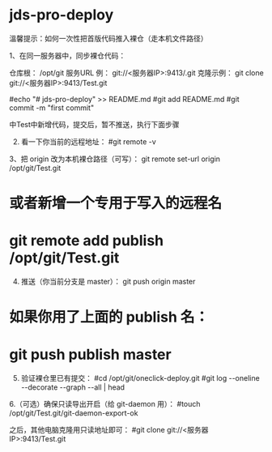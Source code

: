 # jds-pro-deploy

溫馨提示：如何一次性把首版代码推入裸仓（走本机文件路径）

1、在同一服务器中，同步裸仓代码：

仓库根： /opt/git
服务URL 例： git://<服务器IP>:9413/<repo>.git
克隆示例： git clone git://<服务器IP>:9413/Test.git

#echo "# jds-pro-deploy" >> README.md
#git add README.md
#git commit -m "first commit"

中Test中新增代码，提交后，暂不推送，执行下面步骤

2.	看一下你当前的远程地址：
#git remote -v

3、把 origin 改为本机裸仓路径（可写）：
git remote set-url origin /opt/git/Test.git
# 或者新增一个专用于写入的远程名
# git remote add publish /opt/git/Test.git


4.	推送（你当前分支是 master）：
git push origin master
# 如果你用了上面的 publish 名：
# git push publish master


5.	验证裸仓里已有提交：
#cd /opt/git/oneclick-deploy.git
#git log --oneline --decorate --graph --all | head

6.（可选）确保只读导出开启（给 git-daemon 用）：
#touch /opt/git/Test.git/git-daemon-export-ok

之后，其他电脑克隆用只读地址即可：
#git clone git://<服务器IP>:9413/Test.git


